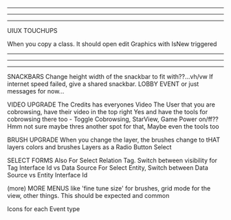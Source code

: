 --------------------------------------------------------------------------------------
--------------------------------------------------------------------------------------
--------------------------------------------------------------------------------------

UIUX TOUCHUPS

When you copy a class. It should open edit Graphics with IsNew triggered

--------------------------------------------------------------------------------------
--------------------------------------------------------------------------------------
--------------------------------------------------------------------------------------

SNACKBARS
  Change height width of the snackbar to fit with??...vh/vw
  If internet speed failed, give a shared snackbar. LOBBY EVENT or just messages for now...

VIDEO UPGRADE
  The Credits has everyones Video
  The User that you are cobrowsing, have their video in the top right 
    Yes and have the tools for cobrowsing there too - Toggle Cobrowsing, StarView, Game Power on/ff?? Hmm not sure maybe thres another spot for that, Maybe even the tools too
    
BRUSH UPGRADE
  When you change the layer, the brushes change to tHAT layers colors and brushes
  Layers as a Radio Button Select

SELECT FORMS
  Also For Select Relation Tag. Switch between visibility for Tag Interface Id vs Data Source
  For Select Entity, Switch between Data Source vs Entity Interface Id

(more) MORE MENUS
like 'fine tune size' for brushes, grid mode for the view, other things. This should be expected and common

Icons for each Event type
